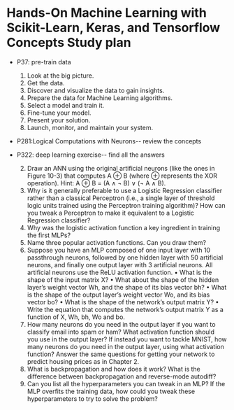 # Hands-On Machine Learning with Scikit-Learn, Keras, and Tensorflow Concepts Study plan
* P37: pre-train data
  1. Look at the big picture.
  2. Get the data.
  3. Discover and visualize the data to gain insights.
  4. Prepare the data for Machine Learning algorithms.
  5. Select a model and train it.
  6. Fine-tune your model.
  7. Present your solution.
  8. Launch, monitor, and maintain your system.
* P281:Logical Computations with Neurons-- review the concepts
* P322: deep learning exercise-- find all the answers 

  2. Draw an ANN using the original artificial neurons (like the ones in Figure 10-3)
  that computes A ⊕ B (where ⊕ represents the XOR operation). Hint: A ⊕ B = (A
  ∧ ¬ B) ∨ (¬ A ∧ B).
  3. Why is it generally preferable to use a Logistic Regression classifier rather than a
  classical Perceptron (i.e., a single layer of threshold logic units trained using the
  Perceptron training algorithm)? How can you tweak a Perceptron to make it
  equivalent to a Logistic Regression classifier?
  4. Why was the logistic activation function a key ingredient in training the first
  MLPs?
  5. Name three popular activation functions. Can you draw them?
  6. Suppose you have an MLP composed of one input layer with 10 passthrough
  neurons, followed by one hidden layer with 50 artificial neurons, and finally one
  output layer with 3 artificial neurons. All artificial neurons use the ReLU activation
  function.
  • What is the shape of the input matrix X?
  • What about the shape of the hidden layer’s weight vector Wh, and the shape of
  its bias vector bh?
  • What is the shape of the output layer’s weight vector Wo, and its bias vector bo?
  • What is the shape of the network’s output matrix Y?
  • Write the equation that computes the network’s output matrix Y as a function
  of X, Wh, bh, Wo and bo.
  7. How many neurons do you need in the output layer if you want to classify email
  into spam or ham? What activation function should you use in the output layer?
  If instead you want to tackle MNIST, how many neurons do you need in the output
  layer, using what activation function? Answer the same questions for getting
  your network to predict housing prices as in Chapter 2.
  8. What is backpropagation and how does it work? What is the difference between
  backpropagation and reverse-mode autodiff?
  9. Can you list all the hyperparameters you can tweak in an MLP? If the MLP overfits
  the training data, how could you tweak these hyperparameters to try to solve
  the problem?
